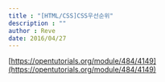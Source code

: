 ```yaml
---
title : "[HTML/CSS]CSS우선순위"
description : ""
author : Reve
date: 2016/04/27
---
```


[https://opentutorials.org/module/484/4149](https://opentutorials.org/module/484/4149)
